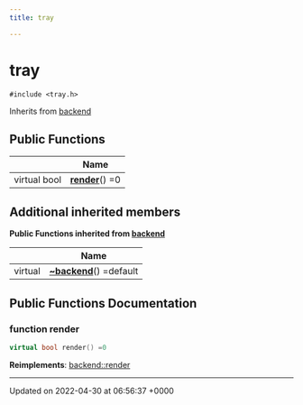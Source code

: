 ```yaml
---
title: tray

---
```


# tray






`#include <tray.h>`

Inherits from [backend](Classes/classbackend.md)

## Public Functions

|                | Name           |
| -------------- | -------------- |
| virtual bool | **[render](Classes/classtray.md#function-render)**() =0 |

## Additional inherited members

**Public Functions inherited from [backend](Classes/classbackend.md)**

|                | Name           |
| -------------- | -------------- |
| virtual | **[~backend](Classes/classbackend.md#function-~backend)**() =default |


## Public Functions Documentation

### function render

```cpp
virtual bool render() =0
```


**Reimplements**: [backend::render](Classes/classbackend.md#function-render)


-------------------------------

Updated on 2022-04-30 at 06:56:37 +0000